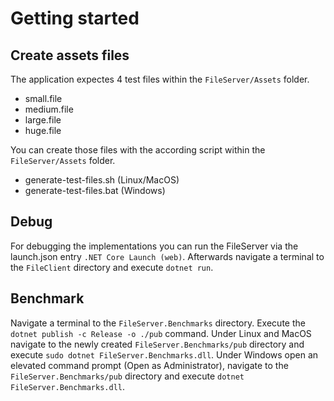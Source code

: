 # Getting started

## Create assets files

The application expectes 4 test files within the `FileServer/Assets` folder.

- small.file
- medium.file
- large.file
- huge.file

You can create those files with the according script within the `FileServer/Assets` folder.

- generate-test-files.sh (Linux/MacOS)
- generate-test-files.bat (Windows)

## Debug

For debugging the implementations you can run the FileServer via the launch.json entry `.NET Core Launch (web)`. Afterwards navigate a terminal to the `FileClient` directory and execute `dotnet run`.

## Benchmark

Navigate a terminal to the `FileServer.Benchmarks` directory. Execute the `dotnet publish -c Release -o ./pub` command. Under Linux and MacOS navigate to the newly created `FileServer.Benchmarks/pub` directory and execute `sudo dotnet FileServer.Benchmarks.dll`. Under Windows open an elevated command prompt (Open as Administrator), navigate to the `FileServer.Benchmarks/pub` directory and execute `dotnet FileServer.Benchmarks.dll`.
